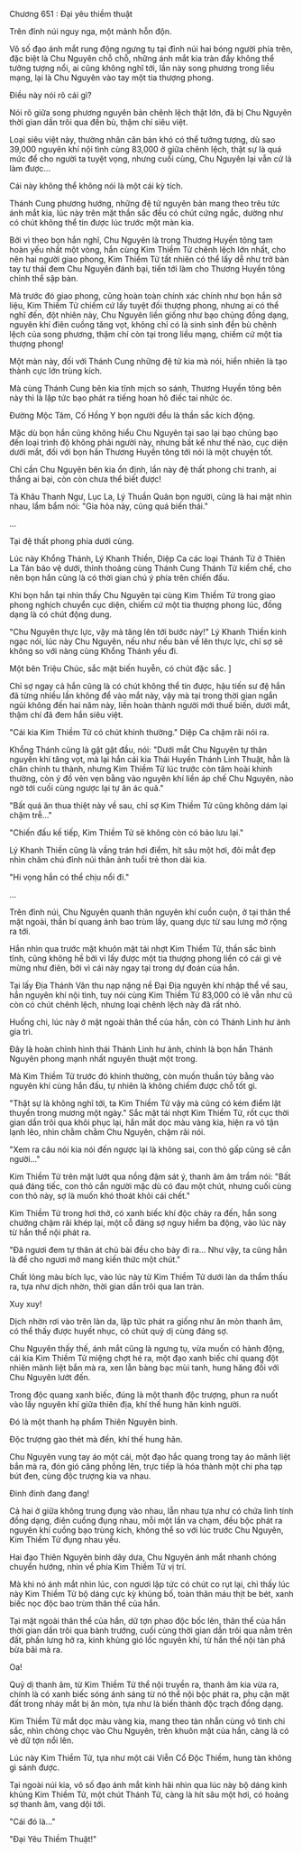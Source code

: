 




Chương 651 : Đại yêu thiềm thuật


Trên đỉnh núi nguy nga, một mảnh hỗn độn.

Vô số đạo ánh mắt rung động ngưng tụ tại đỉnh núi hai bóng người phía trên, đặc biệt là Chu Nguyên chỗ chỗ, những ánh mắt kia tràn đầy không thể tưởng tượng nổi, ai cũng không nghĩ tới, lần này song phương trong liều mạng, lại là Chu Nguyên vào tay một tia thượng phong.

Điều này nói rõ cái gì?

Nói rõ giữa song phương nguyên bản chênh lệch thật lớn, đã bị Chu Nguyên thời gian dần trôi qua đền bù, thậm chí siêu việt.

Loại siêu việt này, thường nhân căn bản khó có thể tưởng tượng, dù sao 39,000 nguyên khí nội tình cùng 83,000 ở giữa chênh lệch, thật sự là quá mức để cho người ta tuyệt vọng, nhưng cuối cùng, Chu Nguyên lại vẫn cứ là làm được...

Cái này không thể không nói là một cái kỳ tích.

Thánh Cung phương hướng, những đệ tử nguyên bản mang theo trêu tức ánh mắt kia, lúc này trên mặt thần sắc đều có chút cứng ngắc, dường như có chút không thể tin được lúc trước một màn kia.

Bởi vì theo bọn hắn nghĩ, Chu Nguyên là trong Thương Huyền tông tam hoàn yếu nhất một vòng, hắn cùng Kim Thiềm Tử chênh lệch lớn nhất, cho nên hai người giao phong, Kim Thiềm Tử tất nhiên có thể lấy dễ như trở bàn tay tư thái đem Chu Nguyên đánh bại, tiến tới làm cho Thương Huyền tông chỉnh thể sập bàn.

Mà trước đó giao phong, cũng hoàn toàn chính xác chính như bọn hắn sở liệu, Kim Thiềm Tử chiếm cứ lấy tuyệt đối thượng phong, nhưng ai có thể nghĩ đến, đột nhiên này, Chu Nguyên liền giống như bạo chủng đồng dạng, nguyên khí điên cuồng tăng vọt, không chỉ có là sinh sinh đền bù chênh lệch của song phương, thậm chí còn tại trong liều mạng, chiếm cứ một tia thượng phong!

Một màn này, đối với Thánh Cung những đệ tử kia mà nói, hiển nhiên là tạo thành cực lớn trùng kích.

Mà cùng Thánh Cung bên kia tĩnh mịch so sánh, Thương Huyền tông bên này thì là lập tức bạo phát ra tiếng hoan hô điếc tai nhức óc.

Đường Mộc Tâm, Cố Hồng Y bọn người đều là thần sắc kích động.

Mặc dù bọn hắn cũng không hiểu Chu Nguyên tại sao lại bạo chủng bạo đến loại trình độ không phải người này, nhưng bất kể như thế nào, cục diện dưới mắt, đối với bọn hắn Thương Huyền tông tới nói là một chuyện tốt.

Chỉ cần Chu Nguyên bên kia ổn định, lần này đệ thất phong chi tranh, ai thắng ai bại, còn còn chưa thể biết được!

Tả Khâu Thanh Ngư, Lục La, Lý Thuần Quân bọn người, cũng là hai mặt nhìn nhau, lẩm bẩm nói: "Gia hỏa này, cũng quá biến thái."

...

Tại đệ thất phong phía dưới cùng.

Lúc này Khổng Thánh, Lý Khanh Thiền, Diệp Ca các loại Thánh Tử ở Thiên La Tán bảo vệ dưới, thỉnh thoảng cùng Thánh Cung Thánh Tử kiềm chế, cho nên bọn hắn cũng là có thời gian chú ý phía trên chiến đấu.

Khi bọn hắn tại nhìn thấy Chu Nguyên tại cùng Kim Thiềm Tử trong giao phong nghịch chuyển cục diện, chiếm cứ một tia thượng phong lúc, đồng dạng là có chút động dung.

"Chu Nguyên thực lực, vậy mà tăng lên tới bước này!" Lý Khanh Thiền kinh ngạc nói, lúc này Chu Nguyên, nếu như nếu bàn về lên thực lực, chỉ sợ sẽ không so với nàng cùng Khổng Thánh yếu đi.

Một bên Triệu Chúc, sắc mặt biến huyễn, có chút đặc sắc. ]

Chỉ sợ ngay cả hắn cũng là có chút không thể tin được, hậu tiến sư đệ hắn đã từng nhiều lần không để vào mắt này, vậy mà tại trong thời gian ngắn ngủi không đến hai năm này, liền hoàn thành người mới thuế biến, dưới mắt, thậm chí đã đem hắn siêu việt.

"Cái kia Kim Thiềm Tử có chút khinh thường." Diệp Ca chậm rãi nói ra.

Khổng Thánh cũng là gật gật đầu, nói: "Dưới mắt Chu Nguyên tự thân nguyên khí tăng vọt, mà lại hắn cái kia Thái Huyền Thánh Linh Thuật, hẳn là chân chính tu thành, nhưng Kim Thiềm Tử lúc trước còn tâm hoài khinh thường, còn ý đồ vẻn vẹn bằng vào nguyên khí liền áp chế Chu Nguyên, nào ngờ tới cuối cùng ngược lại tự ăn ác quả."

"Bất quá ăn thua thiệt này về sau, chỉ sợ Kim Thiềm Tử cũng không dám lại chậm trễ..."

"Chiến đấu kế tiếp, Kim Thiềm Tử sẽ không còn có bảo lưu lại."

Lý Khanh Thiền cũng là vầng trán hơi điểm, hít sâu một hơi, đôi mắt đẹp nhìn chăm chú đỉnh núi thân ảnh tuổi trẻ thon dài kia.

"Hi vọng hắn có thể chịu nổi đi."

...

Trên đỉnh núi, Chu Nguyên quanh thân nguyên khí cuồn cuộn, ở tại thân thể mặt ngoài, thần bí quang ảnh bao trùm lấy, quang dực từ sau lưng mở rộng ra tới.

Hắn nhìn qua trước mặt khuôn mặt tái nhợt Kim Thiềm Tử, thần sắc bình tĩnh, cũng không hề bởi vì lấy được một tia thượng phong liền có cái gì vẻ mừng như điên, bởi vì cái này ngay tại trong dự đoán của hắn.

Tại lấy Địa Thánh Văn thu nạp nặng nề Đại Địa nguyên khí nhập thể về sau, hắn nguyên khí nội tình, tuy nói cùng Kim Thiềm Tử 83,000 có lẽ vẫn như cũ còn có chút chênh lệch, nhưng loại chênh lệch này đã rất nhỏ.

Huống chi, lúc này ở mặt ngoài thân thể của hắn, còn có Thánh Linh hư ảnh gia trì.

Đây là hoàn chỉnh hình thái Thánh Linh hư ảnh, chính là bọn hắn Thánh Nguyên phong mạnh nhất nguyên thuật một trong.

Mà Kim Thiềm Tử trước đó khinh thường, còn muốn thuần túy bằng vào nguyên khí cùng hắn đấu, tự nhiên là không chiếm được chỗ tốt gì.

"Thật sự là không nghĩ tới, ta Kim Thiềm Tử vậy mà cũng có kém điểm lật thuyền trong mương một ngày." Sắc mặt tái nhợt Kim Thiềm Tử, rốt cục thời gian dần trôi qua khôi phục lại, hắn mắt dọc màu vàng kia, hiện ra vô tận lạnh lẽo, nhìn chằm chằm Chu Nguyên, chậm rãi nói.

"Xem ra câu nói kia nói đến ngược lại là không sai, con thỏ gấp cũng sẽ cắn người..."

Kim Thiềm Tử trên mặt lướt qua nồng đậm sát ý, thanh âm âm trầm nói: "Bất quá đáng tiếc, con thỏ cắn người mặc dù có đau một chút, nhưng cuối cùng con thỏ này, sợ là muốn khó thoát khỏi cái chết."

Kim Thiềm Tử trong hơi thở, có xanh biếc khí độc chảy ra đến, hắn song chưởng chậm rãi khép lại, một cỗ đáng sợ nguy hiểm ba động, vào lúc này từ hắn thể nội phát ra.

"Đã ngươi đem tự thân át chủ bài đều cho bày đi ra... Như vậy, ta cũng hẳn là để cho ngươi mở mang kiến thức một chút."

Chất lỏng màu bích lục, vào lúc này từ Kim Thiềm Tử dưới làn da thẩm thấu ra, tựa như dịch nhờn, thời gian dần trôi qua lan tràn.

Xuy xuy!

Dịch nhờn rơi vào trên làn da, lập tức phát ra giống như ăn mòn thanh âm, có thể thấy được huyết nhục, có chút quỷ dị cùng đáng sợ.

Chu Nguyên thấy thế, ánh mắt cũng là ngưng tụ, vừa muốn có hành động, cái kia Kim Thiềm Tử miệng chợt hé ra, một đạo xanh biếc chi quang đột nhiên mãnh liệt bắn mà ra, xen lẫn bàng bạc mùi tanh, hung hăng đối với Chu Nguyên lướt đến.

Trong độc quang xanh biếc, đúng là một thanh độc trượng, phun ra nuốt vào lấy nguyên khí giữa thiên địa, khí thế hung hãn kinh người.

Đó là một thanh hạ phẩm Thiên Nguyên binh.

Độc trượng gào thét mà đến, khí thế hung hãn.

Chu Nguyên vung tay áo một cái, một đạo hắc quang trong tay áo mãnh liệt bắn mà ra, đón gió căng phồng lên, trực tiếp là hóa thành một chi pha tạp bút đen, cùng độc trượng kia va nhau.

Đinh đinh đang đang!

Cả hai ở giữa không trung đụng vào nhau, lẫn nhau tựa như có chứa linh tính đồng dạng, điên cuồng đụng nhau, mỗi một lần va chạm, đều bộc phát ra nguyên khí cuồng bạo trùng kích, không thể so với lúc trước Chu Nguyên, Kim Thiềm Tử đụng nhau yếu.

Hai đạo Thiên Nguyên binh dây dưa, Chu Nguyên ánh mắt nhanh chóng chuyển hướng, nhìn về phía Kim Thiềm Tử vị trí.

Mà khi nó ánh mắt nhìn lúc, con ngươi lập tức có chút co rụt lại, chỉ thấy lúc này Kim Thiềm Tử bộ dáng cực kỳ khủng bố, toàn thân máu thịt be bét, xanh biếc nọc độc bao trùm thân thể của hắn.

Tại mặt ngoài thân thể của hắn, dữ tợn phao độc bốc lên, thân thể của hắn thời gian dần trôi qua bành trướng, cuối cùng thời gian dần trôi qua nằm trên đất, phần lưng hở ra, kinh khủng gió lốc nguyên khí, từ hắn thể nội tàn phá bừa bãi mà ra.

Oa!

Quỷ dị thanh âm, từ Kim Thiềm Tử thể nội truyền ra, thanh âm kia vừa ra, chính là có xanh biếc sóng ánh sáng từ nó thể nội bộc phát ra, phụ cận mặt đất trong nháy mắt bị ăn mòn, tựa như là biến thành độc trạch đồng dạng.

Kim Thiềm Tử mắt dọc màu vàng kia, mang theo tàn nhẫn cùng vô tình chi sắc, nhìn chòng chọc vào Chu Nguyên, trên khuôn mặt của hắn, càng là có vẻ dữ tợn nổi lên.

Lúc này Kim Thiềm Tử, tựa như một cái Viễn Cổ Độc Thiềm, hung tàn không gì sánh được.

Tại ngoài núi kia, vô số đạo ánh mắt kinh hãi nhìn qua lúc này bộ dáng kinh khủng Kim Thiềm Tử, một chút Thánh Tử, càng là hít sâu một hơi, có hoảng sợ thanh âm, vang dội tới.

"Cái đó là..."

"Đại Yêu Thiềm Thuật!"




